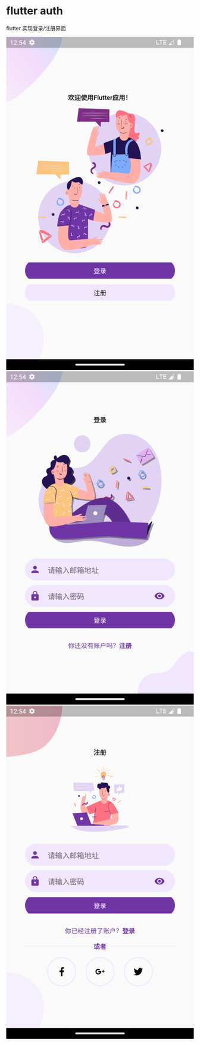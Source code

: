 # flutter auth

flutter 实现登录/注册界面

![这是图片](/screenshots/01.png "欢迎界面")
![这是图片](/screenshots/02.png "登录界面")
![这是图片](/screenshots/03.png "注册界面")